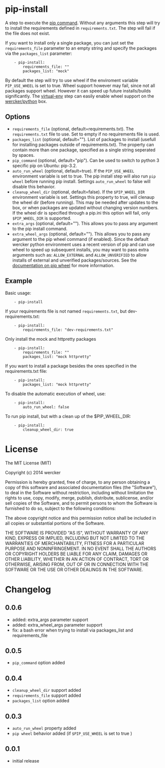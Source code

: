 # pip-install

A step to execute the [pip command](http://pip.readthedocs.org/en/latest/). Without any arguments this step will try
to install the requirements defined in `requirements.txt`. The step will fail
if the file does not exist.

If you want to install only a single package, you can just set the
`requirements_file` parameter to an empty string and specify the packages
via the `packages_list` parameter:


```
    - pip-install:
        requirements_file: ""
        packages_list: "mock"
```

By default the step will try to use wheel if the enviroment variable
`PIP_USE_WHEEL` is set to true. Wheel support however may fail, since not all
packages support wheel. However it can speed up future installs/builds
significantly. The [virtual-env](https://app.wercker.com/#applications/527bb985138f8aef26000c8f/tab/details) step can easily enable wheel support on the
[wercker/python](https://app.wercker.com/#applications/51acff65c67e056078000841/tab/details)
box.


## Options
* `requirements_file` (optional, default=requirements.txt). The
`requirements.txt` file to use. Set to empty if no requirements file is used.
* `packages_list` (optional, default=""). List of packages to install (usefull
for installing packages outside of requirements.txt). The property can contain
more than one package, specified as a single string seperated by spaces.
* `pip_command` (optional, default="pip"). Can be used to switch to python 3
specific pip on Ubuntu: pip-3.2.
* `auto_run_wheel` (optional, default=true). If the `PIP_USE_WHEEL` environment
variable is set to true. The pip install step will also run `pip wheel` before
running pip install. Settings `auto_run_wheel` to false will disable this
behavior.
* `cleanup_wheel_dir` (optional, default=false). If the `$PIP_WHEEL_DIR`
environment variable is set. Settings this property to true, will clenaup the
wheel dir (before running). This may be needed after updates to the box, or
when packages are updated without changing version numbers. If the wheel dir is
specified through a pip.ini this option will fail, only `$PIP_WHEEL_DIR` is
supported.
* `extra_args` (optional, default=""). This allows you to pass any argument
to the pip install command.
* `extra_wheel_args` (optional, default=""). This allows you to pass any argument
to the pip wheel command (if enabled).
Since the default wercker python environment uses a recent version of pip and
can use wheel to speed up subsequent installs, you may want to pass extra
arguments such as: `ALLOW_EXTERNAL` and `ALLOW_UNVERIFIED` to allow installs of
external and unverified packages/sources. See the [documentation on pip wheel](http://pip.readthedocs.org/en/latest/reference/pip_wheel.html)
for more information.

## Example

Basic usage:
```
    - pip-install
```

If your requirements file is not named `requirements.txt`, but dev-requirements.txt:

```
    - pip-install:
        requirements_file: "dev-requirements.txt"
```

Only install the mock and httpretty packages
```
    - pip-install:
        requirements_file: ""
        packages_list: "mock httpretty"
```

If you want to install a package besides the ones specified in the
requirements.txt file:

```
    - pip-install:
        packages_list: "mock httpretty"
```

To disable the automatic execution of wheel, use:
```
    - pip-install:
        auto_run_wheel: false
```

To run pip install, but with a clean up of the $PIP\_WHEEL\_DIR:

```
    - pip-install:
        cleanup_wheel_dir: true
```

# License

The MIT License (MIT)

Copyright (c) 2014 wercker

Permission is hereby granted, free of charge, to any person obtaining a copy of
this software and associated documentation files (the "Software"), to deal in
the Software without restriction, including without limitation the rights to
use, copy, modify, merge, publish, distribute, sublicense, and/or sell copies of
the Software, and to permit persons to whom the Software is furnished to do so,
subject to the following conditions:

The above copyright notice and this permission notice shall be included in all
copies or substantial portions of the Software.

THE SOFTWARE IS PROVIDED "AS IS", WITHOUT WARRANTY OF ANY KIND, EXPRESS OR
IMPLIED, INCLUDING BUT NOT LIMITED TO THE WARRANTIES OF MERCHANTABILITY, FITNESS
FOR A PARTICULAR PURPOSE AND NONINFRINGEMENT. IN NO EVENT SHALL THE AUTHORS OR
COPYRIGHT HOLDERS BE LIABLE FOR ANY CLAIM, DAMAGES OR OTHER LIABILITY, WHETHER
IN AN ACTION OF CONTRACT, TORT OR OTHERWISE, ARISING FROM, OUT OF OR IN
CONNECTION WITH THE SOFTWARE OR THE USE OR OTHER DEALINGS IN THE SOFTWARE.

# Changelog

## 0.0.6
- added: extra\_args parameter support
- added: extra\_wheel\_args parameter support
- fix: a bash error when trying to install via packages\_list and requirements\_file

## 0.0.5
- `pip_command` option added

## 0.0.4

- `cleanup_wheel_dir` support added
- `requirements_file` support added
- `packages_list` option added

## 0.0.3

- `auto_run_wheel` property added
- `pip wheel` behavior added (if `$PIP_USE_WHEEL` is set to true )

## 0.0.1
- initial release
